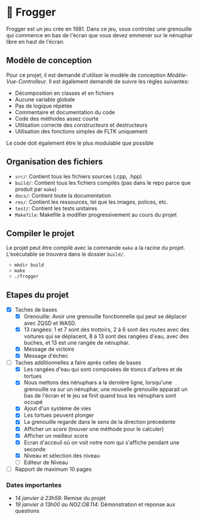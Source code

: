 # 🐸 Frogger
Frogger est un jeu crée en 1981. Dans ce jeu, vous controlez une grenouille qui commence en bas de l'écran que vous devez emmener sur le nénuphar libre en haut de l'écran.

## Modèle de conception
Pour ce projet, il est demandé d'utiliser le modèle de conception *Modèle-Vue-Controlleur*.
Il est également demandé de suivre les règles suivantes:
 - Décomposition en classes et en fichiers
 - Aucune variable globale
 - Pas de logique répétée
 - Commentaire et documentation du code 
 - Code des méthodes assez courte
 - Utilisation correcte des constructeurs et destructeurs
 - Utilisation des fonctions simples de FLTK uniquement
 
 Le code doit également être le plus modulable que possible

## Organisation des fichiers
 - `src/`: Contient tous les fichiers sources (.cpp, .hpp)
 - `build/`: Contient tous les fichiers compilés (pas dans le repo parce que produit par `make`)
 - `docs/`: Contient toute la documentation
 - `res/`: Contient les ressources, tel que les images, polices, etc.
 - `test/`: Contient les tests unitaires
 - `Makefile`: Makefile à modifier progressivement au cours du projet

## Compiler le projet
Le projet peut être compilé avec la commande `make` a la racine du projet. L'exécutable se trouvera dans le dossier `build/`.
```sh
 > mkdir build
 > make
 > ./frogger
```

## Etapes du projet
 - [x] Taches de bases
    - [x] Grenouille: Avoir une grenouille fonctionnelle qui peut se déplacer avec ZQSD et WASD.
    - [x] 13 rangées: 1 et 7 sont des trottoirs, 2 à 6 sont des routes avec des voitures qui se déplacent, 8 à 13 sont des rangées d'eau, avec des buches, et 13 est une rangée de nénuphar.
    - [x] Message de victoire
    - [x] Message d'échec
 - [ ] Taches additionnelles a faire après celles de bases
    - [x] Les rangées d'eau qui sont composées de troncs d'arbres et de tortues
    - [x] Nous mettons des nénuphars a la dernière ligne, lorsqu'une grenouille va sur un nénuphar, une nouvelle grenouille apparait un bas de l'écran et le jeu se finit quand tous les nénuphars sont occupé
    - [x] Ajout d'un système de vies 
    - [x] Les tortues peuvent plonger
    - [x] La grenouille regarde dans le sens de la direction précedente
    - [x] Afficher un score (trouver une méthode pour le calculer)
    - [x] Afficher un meilleur score
    - [x] Ecran d'acceuil où on voit notre nom qui s'affiche pendant une seconde
    - [x] Niveau et sélection des niveau 
    - [ ] Editeur de Niveau
 - [ ] Rapport de maximum 10 pages

### Dates importantes
 - *14 janvier à 23h59*: Remise du projet
 - *19 janvier à 13h00 au NO2.O8.114*: Démonstration et réponse aux questions
